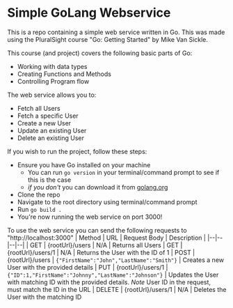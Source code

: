 
# Simple GoLang Webservice
This is a repo containing a simple web service written in Go. This was made using the PluralSight course "Go: Getting Started" by Mike Van Sickle.

This course (and project) covers the following basic parts of Go:
 - Working with data types
 - Creating Functions and Methods
 - Controlling Program flow

The web service allows you to:
 - Fetch all Users
 - Fetch a specific User
 - Create a new User
 - Update an existing User
 - Delete an existing User

If you wish to run the project, follow these steps:

 - Ensure you have Go installed on your machine
	 - You can run `go version` in your terminal/command prompt to see if this is the case
	 - *if you don't* you can download it from [golang.org](https://golang.org/)
 - Clone the repo
 - Navigate to the root directory using terminal/command prompt
 - Run `go build .`
 - You're now running the web service on port 3000!

To use the web service you can send the following requests to "http://localhost:3000"
| Method | URL | Request Body | Description |
|--|--|--|--|
| GET | {rootUrl}/users | N/A | Returns all Users
| GET | {rootUrl}/users/1 | N/A | Returns the User with the ID of 1
| POST | {rootUrl}/users | `{"FirstName":"John","LastName":"Smith"}` | Creates a new User with the provided details
| PUT | {rootUrl}/users/1 | `{"ID":1,"FirstName":"Johnny","LastName":"Johnson"}` | Updates the User with matching ID with the provided details. *Note* User ID in the request, must match the ID in the URL
| DELETE | {rootUrl}/users/1 | N/A | Deletes the User with the matching ID
